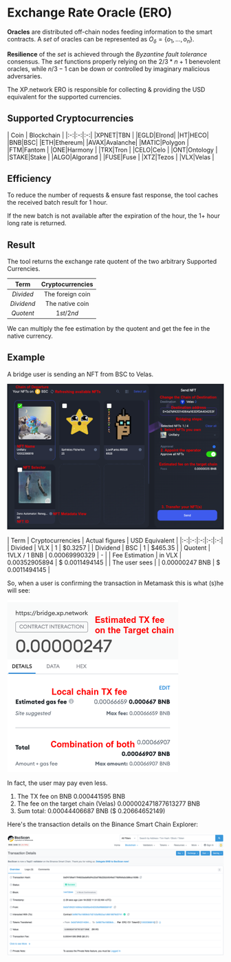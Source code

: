 # Exchange Rate Oracle (ERO)

**Oracles** are distributed off-chain nodes feeding information to the smart contracts. A *set* of oracles can be represented as $O_\delta = \{o_1, ..., o_n\}$.

**Resilience** of the *set* is achieved through the *Byzantine fault tolerance* consensus. The *set* functions properly relying on the $2/3*n + 1$ benevolent oracles, while $n/3-1$ can be down or controlled by imaginary malicious adversaries.

The XP.network ERO is responsible for collecting & providing the USD equivalent for the supported currencies.

## Supported Cryptocurrencies

| Coin | Blockchain |
|:-:|:-:|:-:|
|XPNET|TBN |
|EGLD|Elrond|
|HT|HECO|
|BNB|BSC|
|ETH|Ethereum|
|AVAX|Avalanche|
|MATIC|Polygon |
|FTM|Fantom |
|ONE|Harmony |
|TRX|Tron |
|CELO|Celo |
|ONT|Ontology |
|STAKE|Stake |
|ALGO|Algorand |
|FUSE|Fuse |
|XTZ|Tezos |
|VLX|Velas |

## Efficiency

To reduce the number of requests & ensure fast response, the tool caches the received batch result for 1 hour.

If the new batch is not available after the expiration of the hour, the 1+ hour long rate is returned.

## Result

The tool returns the exchange rate quotent of the two arbitrary Supported Currencies.

| Term | Cryptocurrencies |
|:-:|:-:|
| $Divided$ | The foreign coin |
| $Dividend$ | The native coin |
| $Quotent$ | $1st / 2nd$ |

We can multiply the fee estimation by the quotent and get the fee in the native currency.

## Example

A bridge user is sending an NFT from BSC to Velas. 

![Bridge NFTs View](assets/3.png)

| Term | Cryptocurrencies | Actual figures | USD Equivalent |
|:-:|:-:|:-:|:-:|:-:|
| Divided | VLX | 1 | $0.3257 |
| Dividend | BSC | 1 | $465.35 |
| Quotent |  1VLX /  1 BNB | 0.00069990329 | - |
| Fee Estimation | in VLX | 0.00352905894 | $ 0.0011494145 |
| The user sees | | 0.00000247 BNB | $ 0.0011494145 |

So, when a user is confirming the transaction in Metamask this is what (s)he will see:

![Metamask View](assets/4.png)

In fact, the user may pay even less. 
1. The TX fee on BNB 0.000441595 BNB
2. The fee on the target chain (Velas) 0.000002471877613277 BNB 
3. Sum total: 0.00044406687 BNB ($ 0.20664652149)

Here's the transaction details on the Binance Smart Chain Explorer:

![Fees on BSC](assets/5.png)
